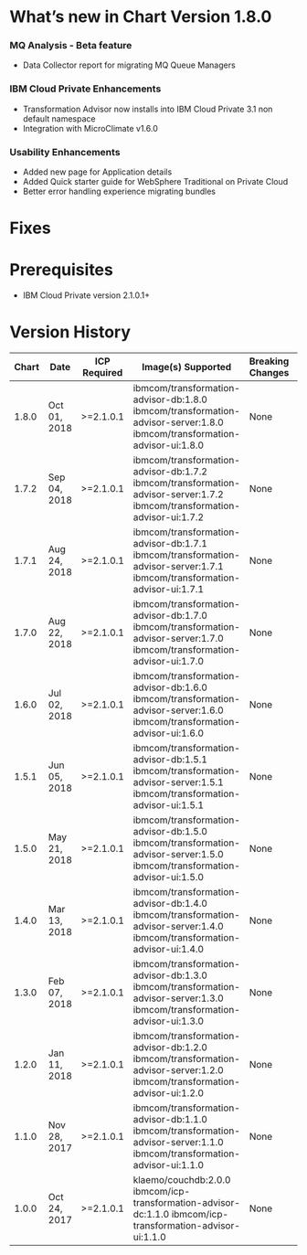 
# What’s new in Chart Version 1.8.0
### MQ Analysis - Beta feature
 - Data Collector report for migrating MQ Queue Managers
### IBM Cloud Private Enhancements
 - Transformation Advisor now installs into IBM Cloud Private 3.1 non default namespace
 - Integration with MicroClimate v1.6.0
### Usability Enhancements
 - Added new page for Application details
 - Added Quick starter guide for WebSphere Traditional on Private Cloud
 - Better error handling experience migrating bundles

# Fixes

# Prerequisites
* IBM Cloud Private version 2.1.0.1+

# Version History
| Chart | Date | ICP Required | Image(s) Supported | Breaking Changes | Details |
| ----- | ---- | ------------ | ------------------ | ---------------- | ------- |
| 1.8.0 | Oct 01, 2018| >=2.1.0.1 | ibmcom/transformation-advisor-db:1.8.0 ibmcom/transformation-advisor-server:1.8.0 ibmcom/transformation-advisor-ui:1.8.0 | None | MQ Analysis                | 
| 1.7.2 | Sep 04, 2018| >=2.1.0.1 | ibmcom/transformation-advisor-db:1.7.2 ibmcom/transformation-advisor-server:1.7.2 ibmcom/transformation-advisor-ui:1.7.2 | None | Complexity Fix             |
| 1.7.1 | Aug 24, 2018| >=2.1.0.1 | ibmcom/transformation-advisor-db:1.7.1 ibmcom/transformation-advisor-server:1.7.1 ibmcom/transformation-advisor-ui:1.7.1 | None | Patch for new Micro Climate|
| 1.7.0 | Aug 22, 2018| >=2.1.0.1 | ibmcom/transformation-advisor-db:1.7.0 ibmcom/transformation-advisor-server:1.7.0 ibmcom/transformation-advisor-ui:1.7.0 | None | Migrate JBoss and WebLogic |
| 1.6.0 | Jul 02, 2018| >=2.1.0.1 | ibmcom/transformation-advisor-db:1.6.0 ibmcom/transformation-advisor-server:1.6.0 ibmcom/transformation-advisor-ui:1.6.0 | None | Add authentication         |
| 1.5.1 | Jun 05, 2018| >=2.1.0.1 | ibmcom/transformation-advisor-db:1.5.1 ibmcom/transformation-advisor-server:1.5.1 ibmcom/transformation-advisor-ui:1.5.1 | None | Patch for new Micro Climate|
| 1.5.0 | May 21, 2018| >=2.1.0.1 | ibmcom/transformation-advisor-db:1.5.0 ibmcom/transformation-advisor-server:1.5.0 ibmcom/transformation-advisor-ui:1.5.0 | None | Automate migration         |
| 1.4.0 | Mar 13, 2018| >=2.1.0.1 | ibmcom/transformation-advisor-db:1.4.0 ibmcom/transformation-advisor-server:1.4.0 ibmcom/transformation-advisor-ui:1.4.0 | None | Add deployment artifacts   |
| 1.3.0 | Feb 07, 2018| >=2.1.0.1 | ibmcom/transformation-advisor-db:1.3.0 ibmcom/transformation-advisor-server:1.3.0 ibmcom/transformation-advisor-ui:1.3.0 | None | Configurable dev costs     |
| 1.2.0 | Jan 11, 2018| >=2.1.0.1 | ibmcom/transformation-advisor-db:1.2.0 ibmcom/transformation-advisor-server:1.2.0 ibmcom/transformation-advisor-ui:1.2.0 | None | Helper migration artifacts |
| 1.1.0 | Nov 28, 2017| >=2.1.0.1 | ibmcom/transformation-advisor-db:1.1.0 ibmcom/transformation-advisor-server:1.1.0 ibmcom/transformation-advisor-ui:1.1.0 | None | DC for multiple OSs        |
| 1.0.0 | Oct 24, 2017| >=2.1.0.1 | klaemo/couchdb:2.0.0 ibmcom/icp-transformation-advisor-dc:1.1.0 ibmcom/icp-transformation-advisor-ui:1.1.0               | None | Initial catalog entry      |
